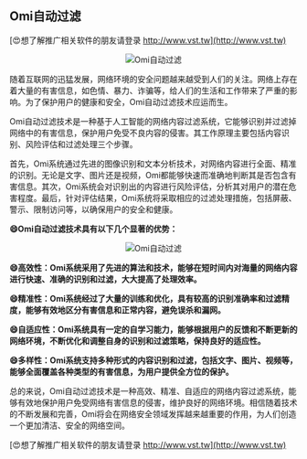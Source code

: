 ## **Omi自动过滤**

[😍想了解推广相关软件的朋友请登录 http://www.vst.tw](http://www.vst.tw)

 <center><img src="https://vst.tw/MP4/tuiguang/png/6.png" alt="Omi自动过滤"></center>

随着互联网的迅猛发展，网络环境的安全问题越来越受到人们的关注。网络上存在着大量的有害信息，如色情、暴力、诈骗等，给人们的生活和工作带来了严重的影响。为了保护用户的健康和安全，Omi自动过滤技术应运而生。

Omi自动过滤技术是一种基于人工智能的网络内容过滤系统，它能够识别并过滤掉网络中的有害信息，保护用户免受不良内容的侵害。其工作原理主要包括内容识别、风险评估和过滤处理三个步骤。

首先，Omi系统通过先进的图像识别和文本分析技术，对网络内容进行全面、精准的识别。无论是文字、图片还是视频，Omi都能够快速而准确地判断其是否包含有害信息。其次，Omi系统会对识别出的内容进行风险评估，分析其对用户的潜在危害程度。最后，针对评估结果，Omi系统将采取相应的过滤处理措施，包括屏蔽、警示、限制访问等，以确保用户的安全和健康。

**😄Omi自动过滤技术具有以下几个显著的优势：**

 <center><img src="https://vst.tw/MP4/tuiguang/png/4.png" alt="Omi自动过滤"></center>

**😄高效性：Omi系统采用了先进的算法和技术，能够在短时间内对海量的网络内容进行快速、准确的识别和过滤，大大提高了处理效率。**

**😄精准性：Omi系统经过了大量的训练和优化，具有较高的识别准确率和过滤精度，能够有效地区分有害信息和正常内容，避免误杀和漏网。**

**😄自适应性：Omi系统具有一定的自学习能力，能够根据用户的反馈和不断更新的网络环境，不断优化和调整自身的识别和过滤策略，保持良好的适应性。**

**😄多样性：Omi系统支持多种形式的内容识别和过滤，包括文字、图片、视频等，能够全面覆盖各种类型的有害信息，为用户提供全方位的保护。**

总的来说，Omi自动过滤技术是一种高效、精准、自适应的网络内容过滤系统，能够有效地保护用户免受网络有害信息的侵害，维护良好的网络环境。相信随着技术的不断发展和完善，Omi将会在网络安全领域发挥越来越重要的作用，为人们创造一个更加清洁、安全的网络空间。

[😍想了解推广相关软件的朋友请登录 http://www.vst.tw](http://www.vst.tw)



